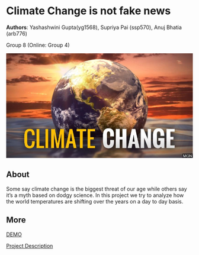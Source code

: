 # Climate Change is not fake news
**Authors**: Yashashwini Gupta(yg1568), Supriya Pai (ssp570), Anuj Bhatia (arb776)

Group 8 (Online: Group 4) 

![Screenhot](climate+change+MGN+graphic.jpg)


## About
Some say climate change is the biggest threat of our age while others say it’s a myth based on dodgy science. In this project we try to analyze how the world temperatures are shifting over the years on a day to day basis.


## More
[DEMO](https://nyu-vis-fall2018.github.io/project-template/)

[Project Description](project.pdf)
